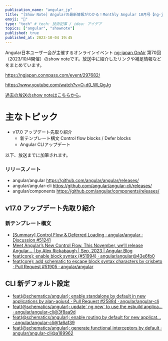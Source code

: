 ```yaml
---
publication_name: "angular_jp"
title: "[Show Note] Angularの最新情報がわかる！Monthly Angular 10月号【ng-japan OnAir #70】"
emoji: "📝"
type: "tech" # tech: 技術記事 / idea: アイデア
topics: ["angular", "shownote"]
published: true
published_at: 2023-10-04 19:45
---
```



Angular日本ユーザー会が主催するオンラインイベント [ng-japan OnAir](http://onair.ngjapan.org) 第70回（2023/10/4開催）のshow noteです。放送中に紹介したリンクや補足情報などをまとめています。

https://ngjapan.connpass.com/event/297682/

https://www.youtube.com/watch?v=O-d0_WLQgJg

[過去の放送のshow noteはこちらから](https://github.com/ng-japan/onair/discussions/categories/show-notes)。

# 主なトピック

- v17.0 アップデート先取り紹介
  - 新テンプレート構文 Control flow blocks / Defer blocks
  - Angular CLIアップデート

以下、放送までに加筆されます。

### リリースノート

- angular/angular https://github.com/angular/angular/releases/
- angular/angular-cli https://github.com/angular/angular-cli/releases/
- angular/components https://github.com/angular/components/releases/

## v17.0 アップデート先取り紹介

### 新テンプレート構文

- [\[Summary\] Control Flow & Deferred Loading · angular/angular · Discussion \#51241](https://github.com/angular/angular/discussions/51241)
- [Meet Angular’s New Control Flow\. This November, we’ll release Angular… \| by Alex Rickabaugh \| Sep, 2023 \| Angular Blog](https://blog.angular.io/meet-angulars-new-control-flow-a02c6eee7843)
- [feat\(core\): enable block syntax \(\#51994\) · angular/angular@43e6fb0](https://github.com/angular/angular/commit/43e6fb0606e15584dcb4478ad4eaa8e825dda83e)
- [feat\(core\): add schematic to escape block syntax characters by crisbeto · Pull Request \#51905 · angular/angular](https://github.com/angular/angular/pull/51905)

## CLI 新デフォルト設定

- [feat\(@schematics/angular\): enable standalone by default in new applications by alan\-agius4 · Pull Request \#25884 · angular/angular\-cli](https://github.com/angular/angular-cli/pull/25884)
- [feat\(@schematics/angular\): update\` ng new\` to use the esbuild applica… · angular/angular\-cli@3f8aa9d](https://github.com/angular/angular-cli/commit/3f8aa9d8c7dc7eff06516c04ba08764bb044cb6b)
- [feat\(@schematics/angular\): enable routing by default for new applicat… · angular/angular\-cli@1a6a139](https://github.com/angular/angular-cli/commit/1a6a139aaf8d5a6947b399bbbd48bbfd9e52372c)
- [feat\(@schematics/angular\): generate functional interceptors by default · angular/angular\-cli@a189962](https://github.com/angular/angular-cli/commit/a189962a515051fd77e20bf8dd1815086a0d12ef)
